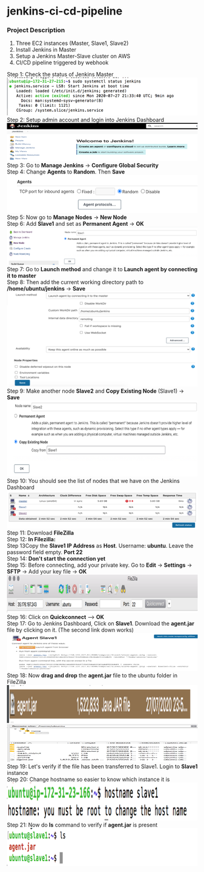 # jenkins-ci-cd-pipeline

### Project Description
1. Three EC2 instances (Master, Slave1, Slave2)
2. Install Jenkins in Master
3. Setup a Jenkins Master-Slave cluster on AWS
4. CI/CD pipeline triggered by webhook

Step 1: Check the status of Jenkins Master  
<img src="images/Screenshot%202020-07-27%2022.43.31.png" width="550" height="100">   
Step 2: Setup admin account and login into Jenkins Dashboard
<img src="images/Screenshot%202020-07-27%2022.47.12.png" width="550" height="100">  
Step 3: Go to **Manage Jenkins** -> **Configure Global Security**  
Step 4: Change **Agents** to **Random**. Then **Save**    
<img src="images/Screenshot%202020-07-27%2022.59.36.png" width="550" height="100">  
Step 5: Now go to **Manage Nodes** -> **New Node**   
Step 6: Add **Slave1** and set as **Permanent Agent** -> **OK**  
<img src="images/Screenshot%202020-07-27%2023.19.20.png" width="550" height="100">   
Step 7: Go to **Launch method** and change it to **Launch agent by connecting it to master**  
Step 8: Then add the current working directory path to **/home/ubuntu/jenkins** -> **Save**  
<img src="images/Screenshot%202020-07-27%2023.25.07.png" width="550" height="250">  
Step 9: Make another node **Slave2** and **Copy Existing Node** (Slave1) -> **Save**  
<img src="images/Screenshot%202020-07-27%2023.26.48.png" width="550" height="200">  
Step 10: You should see the list of nodes that we have on the Jenkins Dashboard  
<img src="images/Screenshot%202020-07-27%2023.37.09.png" width="550" height="100">  
Step 11: Download **FileZilla**    
Step 12: **In Filezilla:**     
Step 13Copy the **Slave1 IP Address** as **Host**. Username: **ubuntu**. Leave the password field empty. **Port 22**    
Step 14: **Don't start the connection yet**   
Step 15: Before connecting, add your private key. Go to **Edit** -> **Settings** -> **SFTP** -> Add your key file -> **OK**  
<img src="images/Screenshot%202020-07-27%2023.47.37.png" width="800" height="100">  
Step 16: Click on **Quickconnect** --> **OK**  
Step 17: Go to Jenkins Dashboard, Click on **Slave1**. Download the **agent.jar** file by clicking on it.  (The second link down works)  
<img src="images/Screenshot%202020-07-27%2023.55.26.png" width="800" height="100">    
Step 18: Now **drag and drop** the **agent.jar** file to the ubuntu folder in FileZilla  
<img src="images/Screenshot%202020-07-27%2023.58.26.png" width="800" height="100">  
<img src="images/Screenshot%202020-07-27%2023.58.37.png" width="800" height="100">
Step 19: Let's verify if the file has been transferred to Slave1. Login to **Slave1** instance  
Step 20: Change hostname so easier to know which instance it is  
<img src="images/Screenshot%202020-07-28%2000.00.46.png" width="800" height="100">
Step 21: Now do **ls** command to verify if **agent.jar** is present  
<img src="images/Screenshot%202020-07-28%2000.01.46.png" width="800" height="100">


